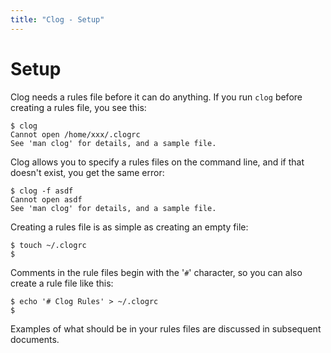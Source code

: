 ```yaml
---
title: "Clog - Setup"
---
```


# Setup

Clog needs a rules file before it can do anything. If you run `clog` before
creating a rules file, you see this:

    $ clog
    Cannot open /home/xxx/.clogrc
    See 'man clog' for details, and a sample file.

Clog allows you to specify a rules files on the command line, and if that
doesn\'t exist, you get the same error:

    $ clog -f asdf
    Cannot open asdf
    See 'man clog' for details, and a sample file.

Creating a rules file is as simple as creating an empty file:

    $ touch ~/.clogrc
    $

Comments in the rule files begin with the \'`#`\' character, so you can also
create a rule file like this:

    $ echo '# Clog Rules' > ~/.clogrc
    $

Examples of what should be in your rules files are discussed in subsequent
documents.
